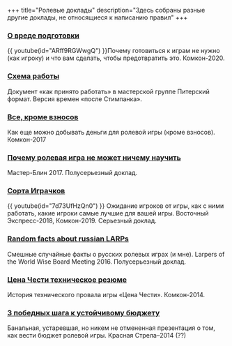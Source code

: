 +++
title="Ролевые доклады"
description="Здесь собраны разные другие доклады, не относящиеся к написанию правил"
+++

### [О вреде подготовки](<donot-prepare-for-larps.pdf>) 
{{ youtube(id="ARff9RGWwgQ") }}Почему готовиться к играм не нужно (как игроку) и что вам сделать, чтобы предотвратить это. Комкон-2020.

### [Схема работы](<pf-howto-work.pdf>)
Документ «как принято работать» в мастерской группе Питерский формат. Версия времен «после Стимпанка».

### [Все, кроме взносов](<everything-but-fee.pdf>)
Как еще можно добывать деньги для ролевой игры (кроме взносов). Комкон-2017

### [Почему ролевая игра не может ничему научить](<larp-cant-teach.pdf>)
Мастер-Блин 2017. Полусерьезный доклад.

### [Сорта Играчков](<players-kinds.pdf>)
{{ youtube(id="7d73UfHzQn0") }}
Ожидание игроков от игры, как с ними работать, какие игроки самые лучшие для вашей игры. Восточный Экспресс-2018, Комкон-2019. Серьезный доклад.

### [Random facts about russian LARPs](<random-facts-about-russian-larps.pdf>)
Смешные случайные факты о русских ролевых играх (и мне). Larpers of the World Wise Board Meeting 2016. Полусерьезный доклад.

### [Цена Чести техническое резюме](<honor-tech.pdf>)
История технического провала игры «Цена Чести». Комкон-2014.

### [3 победных шага к устойчивому бюджету](<3-steps-for-budget.pdf>)
Банальная, устаревшая, но никем не отмененная презентация о том, как вести бюджет ролевой игры. Красная Стрела–2014 (??)